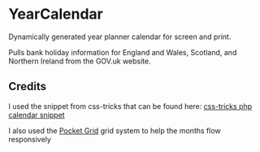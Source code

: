 YearCalendar
============

Dynamically generated year planner calendar for screen and print.

Pulls bank holiday information for England and Wales, Scotland, and Northern Ireland from the GOV.uk website.

Credits
-------

I used the snippet from css-tricks that can be found here: [css-tricks php calendar snippet](http://css-tricks.com/snippets/php/build-a-calendar-table/)

I also used the [Pocket Grid](https://github.com/arnaudleray/pocketgrid) grid system to help the months flow responsively
